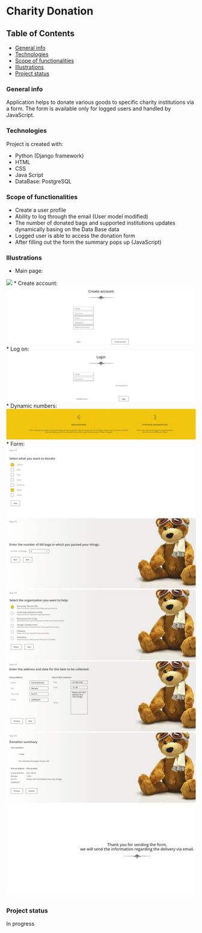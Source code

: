 # Charity Donation

## Table of Contents
* [General info](#general-info)
* [Technologies](#technologies)
* [Scope of functionalities](#scope-of-functionalities)
* [Illustrations](#illustrations)
* [Project status](#project-status)

### General info
Application helps to donate various goods to specific charity institutions via a
form. The form is available only for logged users and handled by JavaScript.

### Technologies
Project is created with:
* Python (Django framework)
* HTML
* CSS
* Java Script
* DataBase: PostgreSQL

### Scope of functionalities
* Create a user profile 
* Ability to log through the email (User model modified)
* The number of donated bags and supported institutions updates dynamically basing on the Data Base data
* Logged user is able to access the donation form
* After filling out the form the summary pops up (JavaScript)

### Illustrations
* Main page:
<img src="./images_readme/main.png" raw=true>
* Create account:
<img src="./images_readme/create_account.png" raw=true>
* Log on:
<img src="./images_readme/login.png" raw=true>
* Dynamic numbers:
<img src="./images_readme/dynamic.png" raw=true>
* Form:
<img src="./images_readme/form1.png" raw=true>
<img src="./images_readme/form2.png" raw=true>
<img src="./images_readme/form3.png" raw=true>
<img src="./images_readme/form4.png" raw=true>
<img src="./images_readme/form5.png" raw=true>
<img src="./images_readme/form_confirmation.png" raw=true>

### Project status
In progress